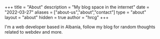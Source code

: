 +++
title = "About"
description = "My blog space in the internet"
date = "2022-03-27"
aliases = ["about-us","about","contact"]
type = "about"
layout = "about"
hidden = true
author = "hrcg"
+++

I'm a web developer based in Albania, follow my blog for random thoughts related to webdev and more.
